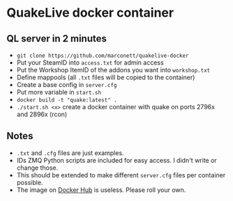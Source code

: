 # QuakeLive docker container

## QL server in 2 minutes
* `git clone https://github.com/marconett/quakelive-docker`
* Put your SteamID into `access.txt` for admin access
* Put the Workshop ItemID of the addons you want into `workshop.txt`
* Define mappools (all `.txt` files will be copied to the container)
* Create a base config in `server.cfg`
* Put more variable in `start.sh`
* `docker build -t "quake:latest" .`
* `./start.sh <x>` create a docker container with quake on ports 2796x and 2896x (rcon)

## Notes
* `.txt` and `.cfg` files are just examples.
* IDs ZMQ Python scripts are included for easy access. I didn't write or change those.
* This should be extended to make different `server.cfg` files per container possible.
* The image on [Docker Hub](https://hub.docker.com/r/marconett/quakelive/) is useless. Please roll your own.
